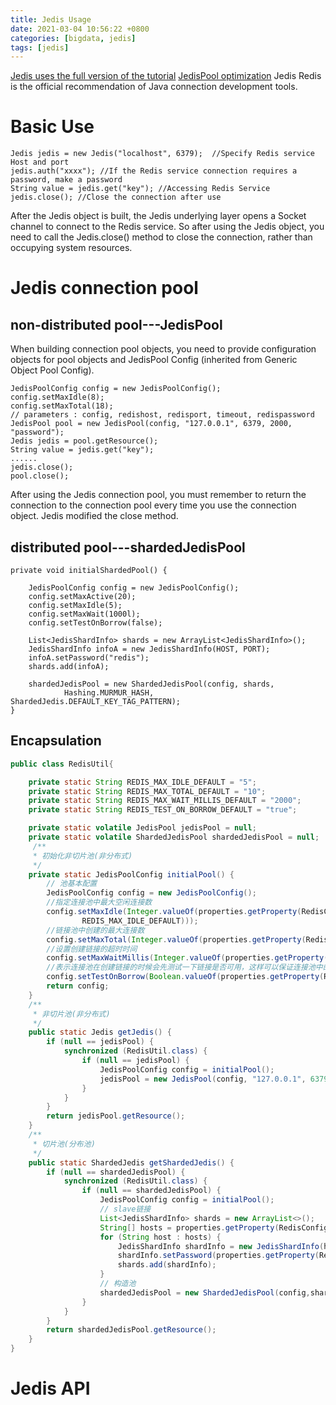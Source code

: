 ```yaml
---
title: Jedis Usage
date: 2021-03-04 10:56:22 +0800
categories: [bigdata, jedis]
tags: [jedis]
---
```


[Jedis uses the full version of the tutorial](https://programmer.help/blogs/jedis-uses-the-full-version-of-the-tutorial.html)
[JedisPool optimization](https://partners-intl.aliyun.com/help/doc-detail/98726.htm)
Jedis Redis is the official recommendation of Java connection development tools.
# Basic Use
```
Jedis jedis = new Jedis("localhost", 6379);  //Specify Redis service Host and port
jedis.auth("xxxx"); //If the Redis service connection requires a password, make a password
String value = jedis.get("key"); //Accessing Redis Service
jedis.close(); //Close the connection after use
```
After the Jedis object is built, the Jedis underlying layer opens a Socket channel to connect to the Redis service. So after using the Jedis object, you need to call the Jedis.close() method to close the connection, rather than occupying system resources.

# Jedis connection pool
## non-distributed pool---JedisPool
When building connection pool objects, you need to provide configuration objects for pool objects and JedisPool Config (inherited from Generic Object Pool Config).
```
JedisPoolConfig config = new JedisPoolConfig();
config.setMaxIdle(8);
config.setMaxTotal(18);
// parameters : config, redishost, redisport, timeout, redispassword
JedisPool pool = new JedisPool(config, "127.0.0.1", 6379, 2000, "password");
Jedis jedis = pool.getResource();
String value = jedis.get("key");
......
jedis.close();
pool.close();
```
After using the Jedis connection pool, you must remember to return the connection to the connection pool every time you use the connection object. Jedis modified the close method.

## distributed pool---shardedJedisPool
```
private void initialShardedPool() {

	JedisPoolConfig config = new JedisPoolConfig();
	config.setMaxActive(20);
	config.setMaxIdle(5);
	config.setMaxWait(1000l);
	config.setTestOnBorrow(false);

	List<JedisShardInfo> shards = new ArrayList<JedisShardInfo>();
	JedisShardInfo infoA = new JedisShardInfo(HOST, PORT);
	infoA.setPassword("redis");
	shards.add(infoA);

	shardedJedisPool = new ShardedJedisPool(config, shards,
			Hashing.MURMUR_HASH, ShardedJedis.DEFAULT_KEY_TAG_PATTERN);
}
```

## Encapsulation
```java
public class RedisUtil{

    private static String REDIS_MAX_IDLE_DEFAULT = "5";
    private static String REDIS_MAX_TOTAL_DEFAULT = "10";
    private static String REDIS_MAX_WAIT_MILLIS_DEFAULT = "2000";
    private static String REDIS_TEST_ON_BORROW_DEFAULT = "true";

    private static volatile JedisPool jedisPool = null;
    private static volatile ShardedJedisPool shardedJedisPool = null;
     /**
     * 初始化非切片池(非分布式)
     */
    private static JedisPoolConfig initialPool() {
        // 池基本配置
        JedisPoolConfig config = new JedisPoolConfig();
        //指定连接池中最大空闲连接数
        config.setMaxIdle(Integer.valueOf(properties.getProperty(RedisConfig.REDIS_MAX_IDLE,
                REDIS_MAX_IDLE_DEFAULT)));
        //链接池中创建的最大连接数
        config.setMaxTotal(Integer.valueOf(properties.getProperty(RedisConfig.REDIS_MAX_TOTAL,REDIS_MAX_TOTAL_DEFAULT)));
        //设置创建链接的超时时间
        config.setMaxWaitMillis(Integer.valueOf(properties.getProperty(RedisConfig.REDIS_MAX_WAIT_MILLIS,REDIS_MAX_WAIT_MILLIS_DEFAULT)));
        //表示连接池在创建链接的时候会先测试一下链接是否可用，这样可以保证连接池中的链接都可用的
        config.setTestOnBorrow(Boolean.valueOf(properties.getProperty(RedisConfig.REDIS_TEST_ON_BORROW,REDIS_TEST_ON_BORROW_DEFAULT)));
        return config;
    }
    /**
     * 非切片池(非分布式)
     */
    public static Jedis getJedis() {
        if (null == jedisPool) {
            synchronized (RedisUtil.class) {
                if (null == jedisPool) {
                    JedisPoolConfig config = initialPool();
                    jedisPool = new JedisPool(config, "127.0.0.1", 6379, 2000, "password");
                }
            }
        }
        return jedisPool.getResource();
    }
    /**
     * 切片池(分布池)
     */
    public static ShardedJedis getShardedJedis() {
        if (null == shardedJedisPool) {
            synchronized (RedisUtil.class) {
                if (null == shardedJedisPool) {
                    JedisPoolConfig config = initialPool();
                    // slave链接
                    List<JedisShardInfo> shards = new ArrayList<>();
                    String[] hosts = properties.getProperty(RedisConfig.REDIS_HOST).split(",");
                    for (String host : hosts) {
                        JedisShardInfo shardInfo = new JedisShardInfo(host, port, password);
                        shardInfo.setPassword(properties.getProperty(RedisConfig.REDIS_PASSWORD + "." + host));
                        shards.add(shardInfo);
                    }
                    // 构造池
                    shardedJedisPool = new ShardedJedisPool(config,shards);
                }
            }
        }
        return shardedJedisPool.getResource();
    }
}
```

# Jedis API
[](https://www.cnblogs.com/kingsonfu/p/10422037.html)


